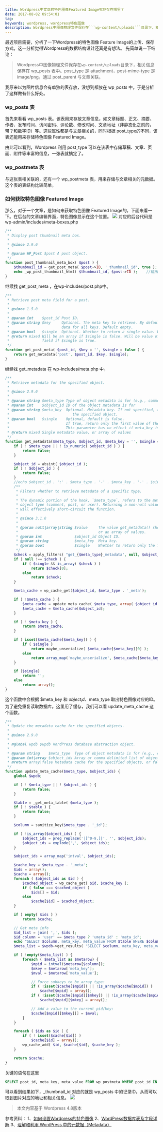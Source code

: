 ```yaml
---
title: Wordpress中文章的特色图像Featured Image究竟存在哪里？
date: 2017-08-02 09:54:01
tag: 
keywords: wordpress, wordpress特色图像
description: Wordpress中图像物理文件保存在```wp-content/uploads```目录下，相关信息保存在 wp_posts 表中。
---
```


最近项目需要，分析了一下Wordpress的特色图像 Feature Image的上传、保存方式，这一分析觉得Wordpress的数据结构设计还真是有想法。
先简单说一下结论：
> Wordpress中图像物理文件保存在```wp-content/uploads```目录下，相关信息保存在 wp_posts   表中。post_type 是 attachment，post-mime-type 是 image/png。通过 post_parent 与文章关联。

我原来以为图片信息会有单独的表存放，没想到都放在 wp_posts 中，于是分析了这样做有什么好处。

### wp_posts 表
首先来看看 wp_posts 表。该表用来存放文章信息，如文章标题、正文、摘要、作者、发布时间、访问密码、评论数、修改时间、文章地址（非静态化之前的，带？和数字ID）等。这些属性都是与文章相关的，同时根据 post_type的不同，该表还能用来存储特色图像 Featured Image。

由此可以看到，Wordpress 利用 post_type 可以在该表中存储草稿、文章、页面、附件等丰富的信息，一张表就搞定了。

### wp_postmeta 表
与这张表相关联的，还有一个 wp_postmeta 表，用来存储与文章相关的元数据。这个表的表结构比较简单。


### 如何获取特色图像 Featured Image
那么，对于一个文章，是如何来获取特色图像 Featured Image的，下面来看一下。在后台的文章编辑界面，特色图像显示在这个位置。
![](20170802-feature-image-in-wordpress/39469-20170801095318771-1634646042.png)
对应的后台代码是 wp-admin/includes/meta-boxes.php

```php
/**
 * Display post thumbnail meta box.
 *
 * @since 2.9.0
 *
 * @param WP_Post $post A post object.
 */
function post_thumbnail_meta_box( $post ) {
    $thumbnail_id = get_post_meta( $post->ID, '_thumbnail_id', true );    //获取特色图像对应的ID
    echo _wp_post_thumbnail_html( $thumbnail_id, $post->ID );    //输出HTML
}
```
继续找 get_post_meta ，在wp-includes/post.php中。
```php
/**
 * Retrieve post meta field for a post.
 *
 * @since 1.5.0
 *
 * @param int    $post_id Post ID.
 * @param string $key     Optional. The meta key to retrieve. By default, returns
 *                        data for all keys. Default empty.
 * @param bool   $single  Optional. Whether to return a single value. Default false.
 * @return mixed Will be an array if $single is false. Will be value of meta data
 *               field if $single is true.
 */
function get_post_meta( $post_id, $key = '', $single = false ) {
    return get_metadata('post', $post_id, $key, $single);
}
```
继续找 get_metadata 在 wp-includes/meta.php 中。
```php
/**
 * Retrieve metadata for the specified object.
 *
 * @since 2.9.0
 *
 * @param string $meta_type Type of object metadata is for (e.g., comment, post, or user)
 * @param int    $object_id ID of the object metadata is for
 * @param string $meta_key  Optional. Metadata key. If not specified, retrieve all metadata for
 *                             the specified object.
 * @param bool   $single    Optional, default is false.
 *                          If true, return only the first value of the specified meta_key.
 *                          This parameter has no effect if meta_key is not specified.
 * @return mixed Single metadata value, or array of values
 */
function get_metadata($meta_type, $object_id, $meta_key = '', $single = false) {
    if ( ! $meta_type || ! is_numeric( $object_id ) ) {
        return false;
    }

    $object_id = absint( $object_id );
    if ( ! $object_id ) {
        return false;
    }
    //echo $object_id . ':' . $meta_type . '-' . $meta_key . '-' . $single . '<br />';
    /**
     * Filters whether to retrieve metadata of a specific type.
     *
     * The dynamic portion of the hook, `$meta_type`, refers to the meta
     * object type (comment, post, or user). Returning a non-null value
     * will effectively short-circuit the function.
     *
     * @since 3.1.0
     *
     * @param null|array|string $value     The value get_metadata() should return - a single metadata value,
     *                                     or an array of values.
     * @param int               $object_id Object ID.
     * @param string            $meta_key  Meta key.
     * @param bool              $single    Whether to return only the first value of the specified $meta_key.
     */
    $check = apply_filters( "get_{$meta_type}_metadata", null, $object_id, $meta_key, $single );
    if ( null !== $check ) {
        if ( $single && is_array( $check ) )
            return $check[0];
        else
            return $check;
    }

    $meta_cache = wp_cache_get($object_id, $meta_type . '_meta');

    if ( !$meta_cache ) {
        $meta_cache = update_meta_cache( $meta_type, array( $object_id ) );
        $meta_cache = $meta_cache[$object_id];
    }

    if ( ! $meta_key ) {
        return $meta_cache;
    }

    if ( isset($meta_cache[$meta_key]) ) {
        if ( $single )
            return maybe_unserialize( $meta_cache[$meta_key][0] );
        else
            return array_map('maybe_unserialize', $meta_cache[$meta_key]);
    }

    if ($single)
        return '';
    else
        return array();
}
```
这个函数中会根据 $meta_key 和 $object_id 、$meta_type 取出特色图像对应的ID。为了避免重复读取数据库，这里用了缓存，我们可以看 update_meta_cache 这个函数。
```php
/**
 * Update the metadata cache for the specified objects.
 *
 * @since 2.9.0
 *
 * @global wpdb $wpdb WordPress database abstraction object.
 *
 * @param string    $meta_type  Type of object metadata is for (e.g., comment, post, or user)
 * @param int|array $object_ids Array or comma delimited list of object IDs to update cache for
 * @return array|false Metadata cache for the specified objects, or false on failure.
 */
function update_meta_cache($meta_type, $object_ids) {
    global $wpdb;

    if ( ! $meta_type || ! $object_ids ) {
        return false;
    }

    $table = _get_meta_table( $meta_type );
    if ( ! $table ) {
        return false;
    }

    $column = sanitize_key($meta_type . '_id');

    if ( !is_array($object_ids) ) {
        $object_ids = preg_replace('|[^0-9,]|', '', $object_ids);
        $object_ids = explode(',', $object_ids);
    }

    $object_ids = array_map('intval', $object_ids);

    $cache_key = $meta_type . '_meta';
    $ids = array();
    $cache = array();
    foreach ( $object_ids as $id ) {
        $cached_object = wp_cache_get( $id, $cache_key );
        if ( false === $cached_object )
            $ids[] = $id;
        else
            $cache[$id] = $cached_object;
    }

    if ( empty( $ids ) )
        return $cache;

    // Get meta info
    $id_list = join( ',', $ids );
    $id_column = 'user' == $meta_type ? 'umeta_id' : 'meta_id';
    echo "SELECT $column, meta_key, meta_value FROM $table WHERE $column IN ($id_list) ORDER BY $id_column ASC" . "<br />";
    $meta_list = $wpdb->get_results( "SELECT $column, meta_key, meta_value FROM $table WHERE $column IN ($id_list) ORDER BY $id_column ASC", ARRAY_A );

    if ( !empty($meta_list) ) {
        foreach ( $meta_list as $metarow) {
            $mpid = intval($metarow[$column]);
            $mkey = $metarow['meta_key'];
            $mval = $metarow['meta_value'];

            // Force subkeys to be array type:
            if ( !isset($cache[$mpid]) || !is_array($cache[$mpid]) )
                $cache[$mpid] = array();
            if ( !isset($cache[$mpid][$mkey]) || !is_array($cache[$mpid][$mkey]) )
                $cache[$mpid][$mkey] = array();

            // Add a value to the current pid/key:
            $cache[$mpid][$mkey][] = $mval;
        }
    }

    foreach ( $ids as $id ) {
        if ( ! isset($cache[$id]) )
            $cache[$id] = array();
        wp_cache_add( $id, $cache[$id], $cache_key );
    }

    return $cache;
}
```
关键的语句在这里
```sql
SELECT post_id, meta_key, meta_value FROM wp_postmeta WHERE post_id IN (21) ORDER BY meta_id ASC
```
可以看到结果如下，_thumbnail_id 对应的就是 wp_posts 中的记录ID，从而可以取到图片对应的地址和相关信息。
![](20170802-feature-image-in-wordpress/39469-20170801095337052-173965411.png)
> 本文内容基于 Wordpress 4.8版本

参考资料：
1、[如何设置Wordpress的特色图像](http://www.solagirl.net/how-to-setup-featured-image-in-wordpress.html)
2、[WordPress数据库表及字段详解](http://www.ecdoer.com/post/wordpress-database.html)
3、[理解和利用 WordPress 中的元数据（Metadata）](https://www.wpdaxue.com/understanding-and-working-with-metadata-in-wordpress.html)

